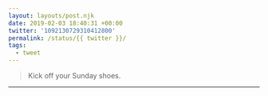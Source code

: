 ```yaml
---
layout: layouts/post.njk
date: 2019-02-03 18:40:31 +00:00
twitter: '1092130729310412800'
permalink: /status/{{ twitter }}/
tags: 
  - tweet
---
```


> Kick off your Sunday shoes.

---
